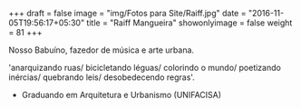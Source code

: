 +++
draft = false
image = "img/Fotos para Site/Raiff.jpg"
date = "2016-11-05T19:56:17+05:30"
title = "Raiff Mangueira"
showonlyimage = false
weight = 81
+++

Nosso Babuíno, fazedor de música e arte urbana.
<!--more-->

'anarquizando ruas/ bicicletando léguas/ colorindo o mundo/ poetizando inércias/ quebrando leis/ desobedecendo regras'.

* Graduando em Arquitetura e Urbanismo (UNIFACISA)
